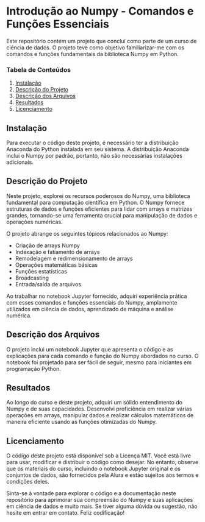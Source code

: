 # Introdução ao Numpy - Comandos e Funções Essenciais

Este repositório contém um projeto que concluí como parte de um curso de ciência de dados. O projeto teve como objetivo familiarizar-me com os comandos e funções fundamentais da biblioteca Numpy em Python.

### Tabela de Conteúdos 

1. [Instalação](#installation)
2. [Descrição do Projeto](#motivation)
3. [Descrição dos Arquivos](#files)
4. [Resultados](#results)
5. [Licenciamento](#licensing)

## Instalação <a name="installation"></a>

Para executar o código deste projeto, é necessário ter a distribuição Anaconda do Python instalada em seu sistema. A distribuição Anaconda inclui o Numpy por padrão, portanto, não são necessárias instalações adicionais.

## Descrição do Projeto<a name="motivation"></a>

Neste projeto, explorei os recursos poderosos do Numpy, uma biblioteca fundamental para computação científica em Python. O Numpy fornece estruturas de dados e funções eficientes para lidar com arrays e matrizes grandes, tornando-se uma ferramenta crucial para manipulação de dados e operações numéricas.

O projeto abrange os seguintes tópicos relacionados ao Numpy:

* Criação de arrays Numpy
* Indexação e fatiamento de arrays
* Remodelagem e redimensionamento de arrays
* Operações matemáticas básicas
* Funções estatísticas
* Broadcasting
* Entrada/saída de arquivos

Ao trabalhar no notebook Jupyter fornecido, adquiri experiência prática com esses comandos e funções essenciais do Numpy, amplamente utilizados em ciência de dados, aprendizado de máquina e análise numérica.

## Descrição dos Arquivos<a name="files"></a>

O projeto inclui um notebook Jupyter que apresenta o código e as explicações para cada comando e função do Numpy abordados no curso. O notebook foi projetado para ser fácil de seguir, mesmo para iniciantes em programação Python.

## Resultados<a name="results"></a>

Ao longo do curso e deste projeto, adquiri um sólido entendimento do Numpy e de suas capacidades. Desenvolvi proficiência em realizar várias operações em arrays, manipular dados e realizar cálculos matemáticos de maneira eficiente usando as funções otimizadas do Numpy.

## Licenciamento<a name="licensing"></a>
O código deste projeto está disponível sob a Licença MIT. Você está livre para usar, modificar e distribuir o código como desejar. No entanto, observe que os materiais do curso, incluindo o notebook Jupyter original e os conjuntos de dados, são fornecidos pela Alura e estão sujeitos aos termos e condições deles.

Sinta-se à vontade para explorar o código e a documentação neste repositório para aprimorar sua compreensão do Numpy e suas aplicações em ciência de dados e muito mais. Se tiver alguma dúvida ou sugestão, não hesite em entrar em contato. Feliz codificação!
